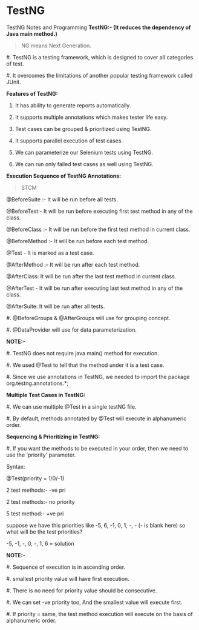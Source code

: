 # TestNG
TestNG Notes and Programming
**TestNG:- (It reduces the dependency of Java main method.)**

> NG means Next Generation.

#. TestNG is a testing framework, which is designed to cover all categories of test.

#. It overcomes the limitations of another popular testing framework called JUnit.

**Features of TestNG:**

1. It has ability to generate reports automatically.

2. It supports multiple annotations which makes tester life easy.

3. Test cases can be grouped & prioritized using TestNG.

4. It supports parallel execution of test cases.

5. We can parameterize our Selenium tests using TestNG.

6. We can run only failed test cases as well using TestNG.

**Execution Sequence of TestNG Annotations:**

> STCM

@BeforeSuite :- It will be run before all tests.

@BeforeTest:- It will be run before executing first test method in any of the class. 

@BeforeClass :- It will be run before the first test method in current class.

@BeforeMethod :- It will be run before each test method.

@Test - It is marked as a test case.

@AfterMethod :- It will be run after each test method.

@AfterClass: It will be run after the last test method in current class.

@AfterTest - It will be run after executing last test method in any of the class.

@AfterSuite: It will be run after all tests.

#. @BeforeGroups & @AfterGroups will use for grouping concept. 

#. @DataProvider will use for data parameterization.

**NOTE:-**

#. TestNG does not require java main() method for execution.

#. We used @Test to tell that the method under it is a test case.

#. Since we use annotations in TestNG, we needed to import the package org.testng.annotations.*; 


**Multiple Test Cases in TestNG:**

#. We can use multiple @Test in a single testNG file.

#. By default, methods annotated by @Test will execute in alphanumeric order.

**Sequencing & Prioritizing in TestNG:**

#. If you want the methods to be executed in your order, then we need to use the 'priority' parameter.

Syntax:

@Test(priority = 1/0/-1)

2 test methods:- -ve pri

2 test methods:- no priority

5 test method:- +ve pri

suppose we have this priorities like -5, 6, -1, 0, 1, -, - (- is blank here) so what will be the test priorities?

-5, -1, -, 0, -, 1, 6 = solution 

**NOTE:-**

#. Sequence of execution is in ascending order.

#. smallest priority value will have first execution.

#. There is no need for priority value should be consecutive.

#. We can set -ve priority too, And the smallest value will execute first.

#. If priority = same, the test method execution will execute on the basis of alphanumeric order.
